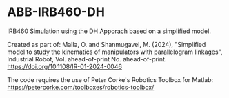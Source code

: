 # ABB-IRB460-DH
IRB460 Simulation using the DH Apporach based on a simplified model.

Created as part of:
Malla, O. and Shanmugavel, M. (2024),
"Simplified model to study the kinematics of manipulators
with parallelogram linkages", Industrial Robot,
Vol. ahead-of-print No. ahead-of-print.
https://doi.org/10.1108/IR-01-2024-0046 

The code requires the use of Peter Corke's Robotics Toolbox for Matlab:
https://petercorke.com/toolboxes/robotics-toolbox/
